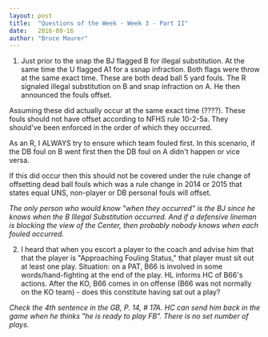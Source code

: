 ```yaml
---
layout: post
title:  "Questions of the Week - Week 3 - Part II"
date:   2016-09-16
author: "Bruce Maurer"
---
```


1. Just prior to the snap the BJ flagged B for illegal substitution. At the same
   time the U flagged A1 for a ssnap infraction. Both flags were throw at the
same exact time. These are both dead ball 5 yard fouls. The R signaled illegal
substitution on B and snap infraction on A. He then announced the fouls offset.

Assuming these did actually occur at the same exact time (????). These fouls
should not have offset according to NFHS rule 10-2-5a. They should've been
enforced in the order of which they occurred.

As an R, I ALWAYS try to ensure which team fouled first. In this scenario, if
the DB foul on B went first then the DB foul on A didn't happen or vice versa.

If this did occur then this should not be covered under the rule change of
offsetting dead ball fouls which was a rule change in 2014 or 2015 that states
equal UNS, non-player or DB personal fouls will offset.

*The only person who would know "when they occurred" is the BJ since he knows
when the B Illegal Substitution occurred. And if a defensive lineman is blocking
the view of the Center, then probably nobody knows when each fouled occurred.*

2. I heard that when you escort a player to the coach and advise him that that
   the player is "Approaching Fouling Status," that player must sit out at least
one play. Situation: on a PAT, B66 is involved in some words/hand-fighting at
the end of the play. HL informs HC of B66's actions. After the KO, B66 comes in
on offense (B66 was not normally on the KO team) - does this constitute having
sat out a play?

*Check the 4th sentence in the GB, P. 14, # 17A. HC can send him back in the game
when he thinks "he is ready to play FB". There is no set number of plays.*

